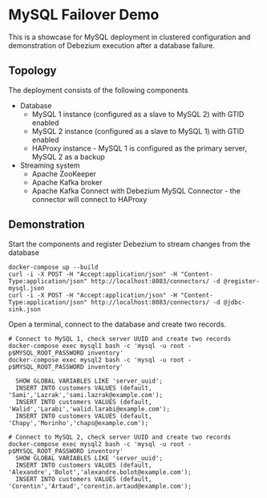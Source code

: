 # MySQL Failover Demo

This is a showcase for MySQL deployment in clustered configuration and demonstration of Debezium execution after a database failure.

## Topology

The deployment consists of the following components

* Database
  * MySQL 1 instance (configured as a slave to MySQL 2) with GTID enabled
  * MySQL 2 instance (configured as a slave to MySQL 1) with GTID enabled
  * HAProxy instance - MySQL 1 is configured as the primary server, MySQL 2 as a backup
* Streaming system
  * Apache ZooKeeper
  * Apache Kafka broker
  * Apache Kafka Connect with Debezium MySQL Connector - the connector will connect to HAProxy

## Demonstration

Start the components and register Debezium to stream changes from the database
```
docker-compose up --build
curl -i -X POST -H "Accept:application/json" -H "Content-Type:application/json" http://localhost:8083/connectors/ -d @register-mysql.json
curl -i -X POST -H "Accept:application/json" -H "Content-Type:application/json" http://localhost:8083/connectors/ -d @jdbc-sink.json
```


Open a terminal, connect to the database and create two records.
```
# Connect to MySQL 1, check server UUID and create two records
docker-compose exec mysql1 bash -c 'mysql -u root -p$MYSQL_ROOT_PASSWORD inventory'
docker-compose exec mysql2 bash -c 'mysql -u root -p$MYSQL_ROOT_PASSWORD inventory'

  SHOW GLOBAL VARIABLES LIKE 'server_uuid';
  INSERT INTO customers VALUES (default, 'Sami','Lazrak','sami.lazrak@example.com');
  INSERT INTO customers VALUES (default, 'Walid','Larabi','walid.larabi@example.com');
  INSERT INTO customers VALUES (default, 'Chapy','Morinho','chaps@example.com');

```


```
# Connect to MySQL 2, check server UUID and create two records
docker-compose exec mysql2 bash -c 'mysql -u root -p$MYSQL_ROOT_PASSWORD inventory'
  SHOW GLOBAL VARIABLES LIKE 'server_uuid';
  INSERT INTO customers VALUES (default, 'Alexandre','Bolot','alexandre.bolot@example.com');
  INSERT INTO customers VALUES (default, 'Corentin','Artaud','corentin.artaud@example.com');
```

